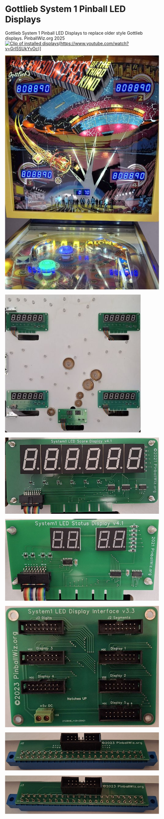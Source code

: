 # Gottlieb System 1 Pinball LED Displays

Gottlieb System 1 Pinball LED Displays to replace older style Gottlieb displays. PinballWiz.org 2025  
[![Clip of installed displays](https://img.youtube.com/vi/GrI5SUkYvOc/hqdefault.jpg)](https://www.youtube.com/watch?v=GrI5SUkYvOc)(https://www.youtube.com/watch?v=GrI5SUkYvOc)]

![Model](displays_active.jpg)  

![Model](sys1_displays.jpg)  

![Model](sys1_score_display.jpg)  

![Model](sys1_status_display.jpg)  

![Model](sys1_display_int.jpg)  

![Model](sys1_J2_adapter.jpg)  

![Model](sys1_J3_adapter.jpg)  

